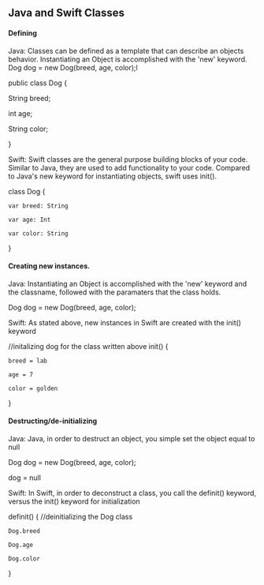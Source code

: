 ## Java and Swift Classes

#### Defining

Java: Classes can be defined as a template that can describe an objects behavior. Instantiating an Object is accomplished with the 'new' keyword. Dog dog = new Dog(breed, age, color);l

public class Dog {

   String breed;   
   
   int age;   

   String color;

}

Swift: Swift classes are the general purpose building blocks of your code. Similar to Java, they are used to add functionality to your code. Compared to Java's new keyword for instantiating objects, swift uses init().

class Dog { 

	var breed: String 
	
	var age: Int 
	
	var color: String 
	
}

#### Creating new instances.

Java: Instantiating an Object is accomplished with the 'new' keyword and the classname, followed with the paramaters that the class holds. 

Dog dog = new Dog(breed, age, color);

Swift: As stated above, new instances in Swift are created with the init() keyword

//initalizing dog for the class written above
init() {

	breed = lab
	
	age = 7
	
	color = golden
	
}

#### Destructing/de-initializing

Java: Java, in order to destruct an object, you simple set the object equal to null

Dog dog = new Dog(breed, age, color);

dog = null

Swift: In Swift, in order to deconstruct a class, you call the definit() keyword, versus the init() keyword for initialization

definit() { //deinitializing the Dog class

	Dog.breed
	
	Dog.age
	
	Dog.color
	
}
